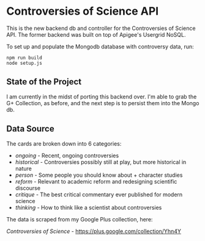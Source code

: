 # Controversies of Science API

This is the new backend db and controller for the Controversies of Science API.  The former backend was built on top of Apigee's Usergrid NoSQL.

To set up and populate the Mongodb database with controversy data, run:

    npm run build
    node setup.js

## State of the Project

I am currently in the midst of porting this backend over.  I'm able to grab the G+ Collection, as before, and the next step is to persist them into the Mongo db.

## Data Source

The cards are broken down into 6 categories:

- *ongoing* - Recent, ongoing controversies
- *historical* - Controversies possibly still at play, but more historical in nature
- *person* - Some people you should know about + character studies
- *reform* - Relevant to academic reform and redesigning scientific discourse
- *critique* - The best critical commentary ever published for modern science
- *thinking* - How to think like a scientist about controversies

The data is scraped from my Google Plus collection, here:

*Controversies of Science* - https://plus.google.com/collection/Yhn4Y

